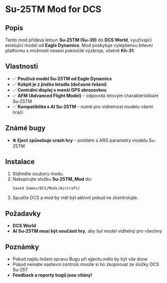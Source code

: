 # Su-25TM Mod for DCS

## Popis
Tento mod přidává letoun **Su-25TM (Su-39)** do **DCS World**, využívající existující model od **Eagle Dynamics**. Mod poskytuje vylepšenou bitevní platformu s možností nesení pokročilé výzbroje, včetně **Kh-31**.

## Vlastnosti
- ✅ **Používá model Su-25TM od Eagle Dynamics**
- ✅ **Kokpit je z jiného letadla (dočasné řešení)**
- ✅ **Centrální displej s menší GPS obrazovkou**
- ✅ **AFM (Advanced Flight Model)** – odpovídá letovým charakteristikám Su-25TM
- ✅ **Kompatibilita s AI Su-25TM** – nutné pro viditelnost modelu všemi hráči

## Známé bugy
- ❌ **Eject způsobuje crash hry** – problém s ARG parametry modelu Su-25TM

## Instalace
1. Stáhněte soubory modu.
2. Nakopírujte složku **Su-25TM_Mod** do:
   ```
   Saved Games/DCS/Mods/Aircraft/
   ```
3. Spusťte DCS a mod by měl být aktivní pokud ne zkontrolujte.

## Požadavky
- **DCS World**
- **AI Su-25TM musí být součástí hry**, aby byl model viditelný pro všechny

## Poznámky
- Pokud najdu řešení opravu Bugu při ejjectu mělo by být vše done
 - Pokud nemáte nastevní controls musíte si ho zkopírovat ze složky DCS Su-25T
- **Feedback a reporty bugů jsou vítány!**
